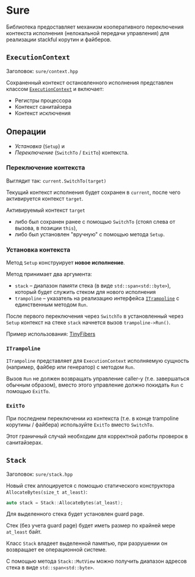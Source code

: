 # Sure

Библиотека предоставляет механизм кооперативного переключения контекста исполнения (нелокальной передачи управления) для реализации stackful корутин и файберов.

## `ExecutionContext`

Заголовок: `sure/context.hpp`

Сохраненный контекст остановленного исполнения представлен классом [`ExecutionContext`](/source/sure/context.hpp) и включает:
- Регистры процессора
- Контекст санитайзера
- Контекст исключения

## Операции

- _Установка_ (`Setup`) и
- _Переключение_ (`SwitchTo` / `ExitTo`) контекста.

### Переключение контекста

Выглядит так: `current.SwitchTo(target)`

Текущий контекст исполнения будет сохранен в `current`, после чего активируется контекст `target`.

Активируемый контекст `target` 
- либо был сохранен ранее с помощью `SwitchTo` (стоял слева от вызова, в позиции `this`),
- либо был установлен "вручную" с помощью метода `Setup`.

### Установка контекста

Метод `Setup` конструирует **новое исполнение**.  

Метод принимает два аргумента:
- `stack` – диапазон памяти стека (в виде `std::span<std::byte>`), который будет служить стеком для нового исполнения 
- `trampoline` – указатель на реализацию интерфейса [`ITrampoline`](/source/sure/trampoline.hpp) с единственным методом `Run`.

После первого переключения через `SwitchTo` в установленный через `Setup` контекст на стеке `stack` начнется вызов `trampoline->Run()`.

Пример использования: [TinyFibers](https://gitlab.com/Lipovsky/tinyfibers/-/blob/e91c30eefa8779c1443ddd8c0f802930dcaf0b92/tf/rt/fiber.cpp#L43)

### `ITrampoline`

`ITrampoline` представляет для `ExecutionContext` исполняемую сущность (например, файбер или генератор) с методом `Run`.

Вызов `Run` не должен возвращать управление caller-у (т.е. завершаться обычным образом), вместо этого управление должно покидать `Run` с помощью `ExitTo`.

### `ExitTo`

При последнем переключении из контекста (т.е. в конце trampoline корутины / файбера) используйте `ExitTo` вместо `SwitchTo`.

Этот граничный случай необходим для корректной работы проверок в санитайзерах.

## `Stack`

Заголовок: `sure/stack.hpp`

Новый стек аллоцируется с помощью статического конструктора `AllocateBytes(size_t at_least)`:

```cpp
auto stack = Stack::AllocateBytes(at_least);
```

Для выделенного стека будет установлен guard page.

Стек (без учета guard page) будет иметь размер по крайней мере `at_least` байт.

Класс `Stack` владеет выделенной памятью, при разрушении он возвращает ее операционной системе.

С помощью метода `Stack::MutView` можно получить диапазон адресов стека в виде `std::span<std::byte>`.
